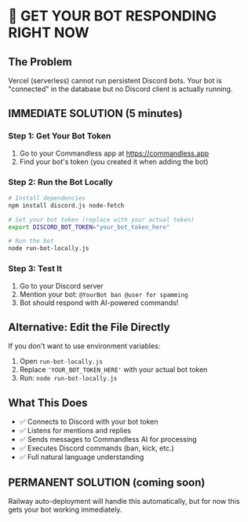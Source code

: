 # 🚀 GET YOUR BOT RESPONDING RIGHT NOW

## The Problem
Vercel (serverless) cannot run persistent Discord bots. Your bot is "connected" in the database but no Discord client is actually running.

## IMMEDIATE SOLUTION (5 minutes)

### Step 1: Get Your Bot Token
1. Go to your Commandless app at https://commandless.app
2. Find your bot's token (you created it when adding the bot)

### Step 2: Run the Bot Locally
```bash
# Install dependencies
npm install discord.js node-fetch

# Set your bot token (replace with your actual token)
export DISCORD_BOT_TOKEN="your_bot_token_here"

# Run the bot
node run-bot-locally.js
```

### Step 3: Test It
1. Go to your Discord server
2. Mention your bot: `@YourBot ban @user for spamming`
3. Bot should respond with AI-powered commands!

## Alternative: Edit the File Directly
If you don't want to use environment variables:

1. Open `run-bot-locally.js`
2. Replace `'YOUR_BOT_TOKEN_HERE'` with your actual bot token
3. Run: `node run-bot-locally.js`

## What This Does
- ✅ Connects to Discord with your bot token
- ✅ Listens for mentions and replies
- ✅ Sends messages to Commandless AI for processing
- ✅ Executes Discord commands (ban, kick, etc.)
- ✅ Full natural language understanding

## PERMANENT SOLUTION (coming soon)
Railway auto-deployment will handle this automatically, but for now this gets your bot working immediately. 